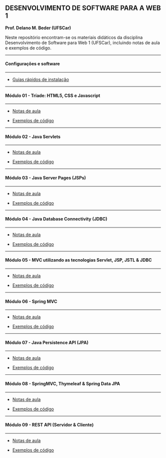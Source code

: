 ## DESENVOLVIMENTO DE SOFTWARE PARA A WEB 1
**Prof. Delano M. Beder (UFSCar)**

Neste repositório encontram-se os materiais didáticos da disciplina Desenvolvimento de Software para Web 1 (UFSCar), incluindo notas de aula e exemplos de código.



- - -

#### Configurações e software

- - -

- [Guias rápidos de instalação](software.md)

  


- - -

#### Módulo 01 - Tríade: HTML5, CSS e Javascript

- - -

- [Notas de aula](Modulo01/Modulo01.pdf)

- [Exemplos de código](Modulo01/README.md)

  

- - -

#### Módulo 02 - Java Servlets

- - -

- [Notas de aula](Modulo02/Modulo02.pdf)

- [Exemplos de código](Modulo02/README.md)

  


- - -

#### Módulo 03 - Java Server Pages (JSPs)
- - -

- [Notas de aula](Modulo03/Modulo03.pdf)

- [Exemplos de código](Modulo03/README.md)

  


- - -

#### Módulo 04 - Java Database Connectivity (JDBC)

- - -

- [Notas de aula](Modulo04/Modulo04.pdf)

- [Exemplos de código](Modulo04/README.md)



- - -

#### Módulo 05 - MVC utilizando as tecnologias Servlet, JSP, JSTL & JDBC

- - -

- [Notas de aula](Modulo05/Modulo05.pdf)

- [Exemplos de código](Modulo05/README.md)

  


- - -

#### Módulo 06 - Spring MVC

- - -

- [Notas de aula](Modulo06/Modulo06.pdf)

- [Exemplos de código](Modulo06/README.md)

  


- - -

#### Módulo 07 - Java Persistence API (JPA)

- - -

- [Notas de aula](Modulo07/Modulo07.pdf)

- [Exemplos de código](Modulo07/README.md)

- - -

#### Módulo 08 - SpringMVC, Thymeleaf & Spring Data JPA

- - -

- [Notas de aula](Modulo08/Modulo08.pdf)

- [Exemplos de código](Modulo08/README.md)

  


- - -

#### Módulo 09 - REST API (Servidor & Cliente)

- - -

- [Notas de aula](Modulo09/Modulo09.pdf)

- [Exemplos de código](Modulo09/README.md)
